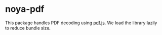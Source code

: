 # noya-pdf

This package handles PDF decoding using
[pdf.js](https://github.com/mozilla/pdf.js). We load the library lazily to
reduce bundle size.
